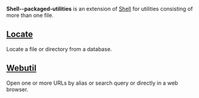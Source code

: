 
**Shell--packaged-utilities** is an extension of [Shell](https://github.com/unixfoundation/shell) for utilities consisting of more than one file.

## [Locate](locate)

Locate a file or directory from a database.

## [Webutil](webutil)

Open one or more URLs by alias or search query or directly in a web browser.

